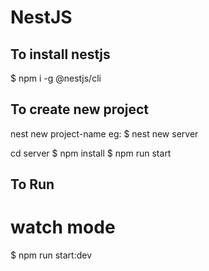 # NestJS

## To install nestjs

$ npm i -g @nestjs/cli

## To create new project

nest new project-name
eg: $ nest new server

cd server
$ npm install
$ npm run start

## To Run

# watch mode
$ npm run start:dev
